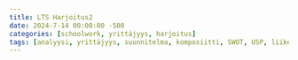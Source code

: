 ```yaml
---
title: LTS Harjoitus2
date: 2024-7-14 00:00:00 -500
categories: [schoolwork, yrittäjyys, harjoitus]
tags: [analyysi, yrittäjyys, suunnitelma, komposiitti, SWOT, USP, liiketoiminta, strateginen ]
---
```



<body>
    <script src="https://cdn.tailwindcss.com/3.4.4"></script>
    <script defer src="https://cdn.jsdelivr.net/npm/alpinejs@3.x.x/dist/cdn.min.js"></script>
    <style>
        .custom-tooltip {
            display: none;
        }

        .icon:hover+.custom-tooltip {
            display: block;
        }

        .custom-tooltip::after {
            content: '';
            position: absolute;
            top: 50%;
            left: 100%;
            margin-top: -5px;
            border-width: 5px;
            border-style: solid;
            border-color: transparent transparent transparent gray;
        }

        .custom-tooltip-content {
            display: -webkit-box;
            -webkit-line-clamp: 3;
            -webkit-box-orient: vertical;
            overflow: hidden;
            position: relative;
        }

        .custom-tooltip-content::after {
            content: '';
            position: absolute;
            bottom: 0;
            left: 0;
            right: 0;
            height: 1.5em;
            background: linear-gradient(to bottom, rgba(31, 41, 55, 0), rgba(31, 41, 55, 1));
        }
    </style>
    <div class="max-w-2xl mx-auto mt-10 p-6 shadow rounded-lg">
        <h2 class="text-2xl font-semibold mb-6">Lorem Ipsum</h2>
        <div class="relative">
            <div class="border-l-2 border-blockquote-border-color pl-4 ml-2 space-y-6">
                <div class="relative">
                    <div class="absolute -left-12 top-0 flex items-center">
                        <span class="icon cursor-pointer">🗨️</span>
                        <div
                            class="custom-tooltip absolute right-8 mt-1 w-52 p-2 bg-gray-800 text-white rounded shadow-md text-sm">
                            <div class="custom-tooltip-content"></div>
                        </div>
                    </div>
                    <h3 class="text-xl font-semibold">Lorem ipsum dolor sit amet</h3>
                    <p class="pl-4">Proin suscipit varius dolor eu sollicitudin. Vestibulum lorem leo, sollicitudin in
                        consequat nec, egestas id diam. Nam convallis, mauris nec aliquet tincidunt, nisl leo congue
                        neque, id tincidunt libero elit sit amet arcu. Aenean venenatis erat non rhoncus laoreet.</p>
                    <blockquote id="comment1" class="mt-2 p-4 bg-gray-200 rounded hidden">Morbi et auctor libero. In
                        ultricies neque nunc, a vulputate elit dignissim vel.</blockquote>
                </div>
                <div class="relative">
                    <div class="absolute -left-12 top-0 flex items-center">
                        <span class="icon cursor-pointer">🗨️</span>
                        <div
                            class="custom-tooltip absolute right-8 mt-1 w-52 p-2 bg-gray-800 text-white rounded shadow-md text-sm">
                            <div class="custom-tooltip-content"></div>
                        </div>
                    </div>
                    <h3 class="text-xl font-semibold">Donec</h3>
                    <p class="pl-4">Ut ut lobortis ex. Aliquam vel velit tincidunt, euismod orci in, feugiat lorem.</p>
                    <blockquote id="comment2" class="mt-2 p-4 bg-gray-200 rounded hidden">tincidunt condimentum
                    </blockquote>
                </div>
            </div>
        </div>
    </div>
    <script>
        document.addEventListener('DOMContentLoaded', (event) => {
            const icons = document.querySelectorAll('.icon');

            icons.forEach((icon) => {
                const tooltip = icon.nextElementSibling.querySelector('.custom-tooltip-content');
                const blockquote = icon.closest('.relative').querySelector('blockquote');

                tooltip.textContent = blockquote.textContent;

                icon.addEventListener('mouseover', () => {
                    tooltip.classList.remove('hidden');
                });

                icon.addEventListener('mouseout', () => {
                    tooltip.classList.add('hidden');
                });

                icon.addEventListener('click', () => {
                    blockquote.classList.toggle('hidden');
                });
            });
        });
    </script>
</body>

